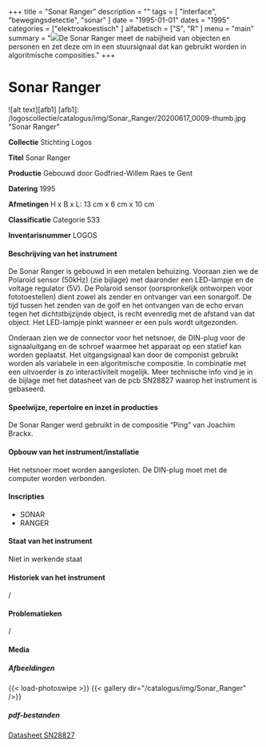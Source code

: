 ﻿+++
title = "Sonar Ranger"
description = ""
tags = [ "interface", "bewegingsdetectie", "sonar"
]
date = "1995-01-01"
dates = "1995"
categories = ["elektroakoestisch"
]
alfabetisch = ["S", "R"
]
menu = "main"
summary = "<a href='/logoscollectie/catalogus/1995/sonar_ranger'><img src='/logoscollectie/catalogus/img/Sonar_Ranger/20200617_0009-thumb.jpg'></a>De Sonar Ranger meet de nabijheid van objecten en personen en zet deze om in een stuursignaal dat kan gebruikt worden in algoritmische composities."
+++

# Sonar Ranger

![alt text][afb1]
[afb1]: /logoscollectie/catalogus/img/Sonar_Ranger/20200617_0009-thumb.jpg "Sonar Ranger"

**Collectie**
Stichting Logos

**Titel**
Sonar Ranger

**Productie**
Gebouwd door Godfried-Willem Raes te Gent

**Datering**
1995

**Afmetingen**
H x B x L: 13 cm x 6 cm x 10 cm

**Classificatie**
Categorie 533

**Inventarisnummer**
LOGOS

#### Beschrijving van het instrument
De Sonar Ranger is gebouwd in een metalen behuizing. Vooraan zien we de Polaroid sensor (50kHz) (zie bijlage) met daaronder een LED-lampje en de voltage regulator (5V). De Polaroid sensor (oorspronkelijk ontworpen voor fototoestellen) dient zowel als zender en ontvanger van een sonargolf. De tijd tussen het zenden van de golf en het ontvangen van de echo ervan tegen het dichtstbijzijnde object, is recht evenredig met de afstand van dat object. Het LED-lampje pinkt wanneer er een puls wordt uitgezonden.

Onderaan zien we de connector voor het netsnoer, de DIN-plug voor de signaaluitgang en de schroef waarmee het apparaat op een statief kan worden geplaatst. Het uitgangsignaal kan door de componist gebruikt worden als variabele in een algoritmische compositie. In combinatie met een uitvoerder is zo interactiviteit mogelijk. Meer technische info vind je in de bijlage met het datasheet van de pcb SN28827 waarop het instrument is gebaseerd. 

#### Speelwijze, repertoire en inzet in producties
De Sonar Ranger werd gebruikt in de compositie “Ping” van Joachim Brackx.

#### Opbouw van het instrument/installatie
Het netsnoer moet worden aangesloten. De DIN-plug moet met de computer worden verbonden.

#### Inscripties
- SONAR
- RANGER

#### Staat van het instrument
Niet in werkende staat

#### Historiek van het instrument
/

#### Problematieken
/

#### Media
##### Afbeeldingen
{{< load-photoswipe >}}
{{< gallery dir="/catalogus/img/Sonar_Ranger" />}}

##### pdf-bestanden
[Datasheet SN28827](/logoscollectie/catalogus/pdf/Sonar_Ranger/Datasheet%20SN28827.pdf)

